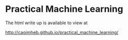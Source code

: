 # Practical Machine Learning

The html write up is available to view at 

http://caoimheb.github.io/practical_machine_learning/
